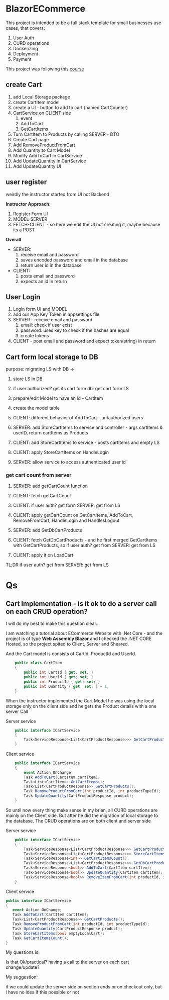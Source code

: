 # BlazorECommerce

This project is intended to be a full stack template for small businesses use cases,
that covers:

1. User Auth
2. CURD operations
3. Dockerizing
4. Deployment
5. Payment

This project was following this [course](https://www.udemy.com/course/blazor-ecommerce/)

## create Cart

1. add Local Storage package
2. create CartItem model
3. create a UI - button to add to cart (named CartCounter)
4. CartService on CLIENT side 
   1. event
   2. AddToCart
   3. GetCartItems
5. Turn CartItem to Products by calling SERVER - DTO
6. Create Cart page
7. Add RemoveProductFromCart
8. Add Quantity to Cart Model
9. Modify AddToCart in CartService
10. Add UpdateQuantity in CartService
11. Add UpdateQuantity UI


## user register

weirdly the instructor started from UI not Backend

**Instructor Approach:**

1. Register Form UI
2. MODEL-SERVER
3. FETCH-CLIENT - so here we edit the UI not creating it, maybe because its a POST

**Overall**

* SERVER: 
   1. receive email and password
   2. saves encoded password and email in the database
   3. return user id in the database
* CLIENT:
   1. posts email and password
   2. expects an id in return 


## User Login

1. Login form UI and MODEL
2. add our App Key Token in appsettings file
3. SERVER - receive email and password
   1. email: check if user exist
   2. password: uses key to check if the hashes are equal
   3. create tokens
4. CLIENT - post email and password and expect token(string) in return
 
## Cart form local storage to DB

purpose: migrating LS with DB -> 
1. store LS in DB
2. if user authorized? get its cart form db: get cart form LS

1. prepare/edit Model to have an Id - CartItem 
2. create the model table 
3. CLIENT: different behavior of AddToCart - un/authorized users
4. SERVER: add StoreCartItems to service and controller - args cartItems & userID, return cartItems as Products
5. CLIENT: add StoreCartItems to service - posts cartItems and empty LS
6. CLIENT: apply StoreCartItems on HandleLogin
7. SERVER: allow service to access authenticated user id

### get cart count from server

1. SERVER: add getCartCount function
2. CLIENT: fetch getCartCount
3. CLIENT: if user auth? get form SERVER: get from LS
4. CLIENT: apply getCartCount on GetCartItems, AddToCart, RemoveFromCart, HandleLogin and HandlesLogout 


8. SERVER: add GetDbCartProducts
9. CLIENT: fetch GetDbCartProducts - and he first merged GetCartItems with GetCartProducts, so if user auth? get from SERVER: get from LS
10. CLIENT: apply it on LoadCart  

TL;DR if user auth? get from SERVER: get from LS

# Qs

## Cart Implementation - is it ok to do a server call on each CRUD operation? 

I will do my best to make this question clear...

I am watching a tutorial about ECommerce Website with .Net Core - and the project is of type **Web Assembly Blazor** and I checked the .NET CORE Hosted, so the project spited to Client, Server and Sheared.

And the Cart model is consists of CartId, ProductId and UserId.

```c#
    public class CartItem
    {
        public int CartId { get; set; }
        public int UserId { get; set; }
        public int ProductId { get; set; }
        public int Quantity { get; set; } = 1;
    }
```

When the instructor implemented the Cart Model he was using the local storage only on the client side and he gets the Product details with a one server Call  

Server service

```c#
    public interface ICartService
    {
        Task<ServiceResponse<List<CartProductResponse>>> GetCartProducts(List<CartItem> cartItems);
    }
```

Client service

```c#
    public interface ICartService
    {
        event Action OnChange;
        Task AddToCart(CartItem cartItem);
        Task<List<CartItem>> GetCartItems();
        Task<List<CartProductResponse>> GetCartProducts(); 
        Task RemoveProductFromCart(int productId, int productTypeId);
        Task UpdateQuantity(CartProductResponse product);
    }
```

So until now every thing make sense in my brian, all CURD operations are mainly on the Client side. But after he did the migration of local storage to the database. The CRUD operations are on both client and server side

Server service

```c#
    public interface ICartService
    {
        Task<ServiceResponse<List<CartProductResponse>>> GetCartProducts(List<CartItem> cartItems);
        Task<ServiceResponse<List<CartProductResponse>>> StoreCartItems(List<CartItem> cartItems);
        Task<ServiceResponse<int>> GetCartItemsCount();
        Task<ServiceResponse<List<CartProductResponse>>> GetDbCartProducts();
        Task<ServiceResponse<bool>> AddToCart(CartItem cartItem);
        Task<ServiceResponse<bool>> UpdateQuantity(CartItem cartItem);
        Task<ServiceResponse<bool>> RemoveItemFromCart(int productId, int productTypeId);
    }
```

Client service

```c#
public interface ICartService
{
   event Action OnChange;
   Task AddToCart(CartItem cartItem);
   Task<List<CartProductResponse>> GetCartProducts();
   Task RemoveProductFromCart(int productId, int productTypeId);
   Task UpdateQuantity(CartProductResponse product);
   Task StoreCartItems(bool emptyLocalCart);
   Task GetCartItemsCount();
}
```

My questions is:

Is that Ok/practical? having a call to the server on each cart change/update?

My suggestion: 

if we could update the server side on section ends or on checkout only, but i have no idea if this possible or not
